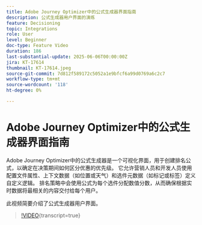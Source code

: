 ```yaml
---
title: Adobe Journey Optimizer中的公式生成器界面指南
description: 公式生成器用户界面的演练
feature: Decisioning
topic: Integrations
role: User
level: Beginner
doc-type: Feature Video
duration: 186
last-substantial-update: 2025-06-06T00:00:00Z
jira: KT-17614
thumbnail: KT-17614.jpeg
source-git-commit: 7d812f589172c5052a1e9bfcf6a99d0769a6c2c7
workflow-type: tm+mt
source-wordcount: '118'
ht-degree: 0%

---
```


# Adobe Journey Optimizer中的公式生成器界面指南

Adobe Journey Optimizer中的公式生成器是一个可视化界面，用于创建排名公式，以确定在决策期间如何区分优惠的优先级。 它允许营销人员和开发人员使用配置文件属性、上下文数据（如位置或天气）和选件元数据（如标记或标签）定义自定义逻辑。 排名策略中会使用公式为每个选件分配数值分数，从而确保根据实时数据将最相关的内容交付给每个用户。


此视频简要介绍了公式生成器用户界面。

>[!VIDEO](https://video.tv.adobe.com/v/3463749?quality=12&learn=on&captions=chi_hans){transcript=true}

